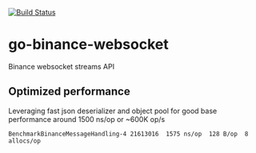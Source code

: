 [![Build Status](https://travis-ci.com/alexey-ernest/go-binance-websocket.svg?branch=master)](https://travis-ci.com/alexey-ernest/go-binance-websocket)

# go-binance-websocket
Binance websocket streams API

## Optimized performance
Leveraging fast json deserializer and object pool for good base performance around 1500 ns/op or ~600K op/s
```
BenchmarkBinanceMessageHandling-4 21613016  1575 ns/op  128 B/op  8 allocs/op
```
